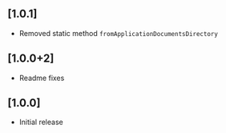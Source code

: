 ## [1.0.1]

* Removed static method `fromApplicationDocumentsDirectory`

## [1.0.0+2]

* Readme fixes

## [1.0.0]

* Initial release

